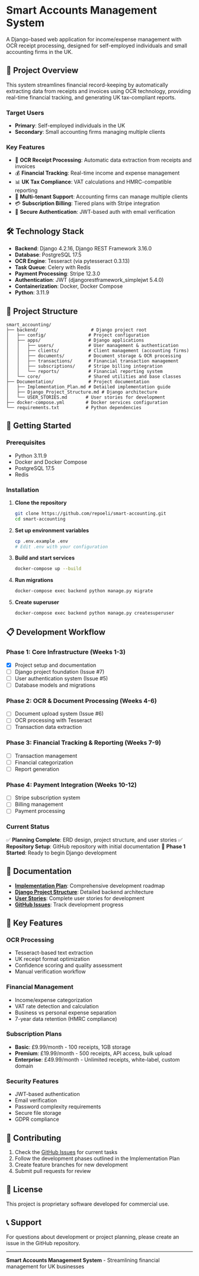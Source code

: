 # Smart Accounts Management System

A Django-based web application for income/expense management with OCR receipt processing, designed for self-employed individuals and small accounting firms in the UK.

## 🎯 Project Overview

This system streamlines financial record-keeping by automatically extracting data from receipts and invoices using OCR technology, providing real-time financial tracking, and generating UK tax-compliant reports.

### Target Users
- **Primary**: Self-employed individuals in the UK
- **Secondary**: Small accounting firms managing multiple clients

### Key Features
- 📄 **OCR Receipt Processing**: Automatic data extraction from receipts and invoices
- 💰 **Financial Tracking**: Real-time income and expense management
- 📊 **UK Tax Compliance**: VAT calculations and HMRC-compatible reporting
- 🏢 **Multi-tenant Support**: Accounting firms can manage multiple clients
- 💳 **Subscription Billing**: Tiered plans with Stripe integration
- 🔐 **Secure Authentication**: JWT-based auth with email verification

## 🛠 Technology Stack

- **Backend**: Django 4.2.16, Django REST Framework 3.16.0
- **Database**: PostgreSQL 17.5
- **OCR Engine**: Tesseract (via pytesseract 0.3.13)
- **Task Queue**: Celery with Redis
- **Payment Processing**: Stripe 12.3.0
- **Authentication**: JWT (djangorestframework_simplejwt 5.4.0)
- **Containerization**: Docker, Docker Compose
- **Python**: 3.11.9

## 📁 Project Structure

```
smart_accounting/
├── backend/                    # Django project root
│   ├── config/                # Project configuration
│   ├── apps/                  # Django applications
│   │   ├── users/             # User management & authentication
│   │   ├── clients/           # Client management (accounting firms)
│   │   ├── documents/         # Document storage & OCR processing
│   │   ├── transactions/      # Financial transaction management
│   │   ├── subscriptions/     # Stripe billing integration
│   │   └── reports/           # Financial reporting system
│   └── core/                  # Shared utilities and base classes
├── Documentation/             # Project documentation
│   ├── Implementation_Plan.md # Detailed implementation guide
│   ├── Django_Project_Structure.md # Django architecture
│   └── USER_STORIES.md       # User stories for development
├── docker-compose.yml        # Docker services configuration
└── requirements.txt          # Python dependencies
```

## 🚀 Getting Started

### Prerequisites
- Python 3.11.9
- Docker and Docker Compose
- PostgreSQL 17.5
- Redis

### Installation

1. **Clone the repository**
   ```bash
   git clone https://github.com/repoeli/smart-accounting.git
   cd smart-accounting
   ```

2. **Set up environment variables**
   ```bash
   cp .env.example .env
   # Edit .env with your configuration
   ```

3. **Build and start services**
   ```bash
   docker-compose up --build
   ```

4. **Run migrations**
   ```bash
   docker-compose exec backend python manage.py migrate
   ```

5. **Create superuser**
   ```bash
   docker-compose exec backend python manage.py createsuperuser
   ```

## 📋 Development Workflow

### Phase 1: Core Infrastructure (Weeks 1-3)
- [x] Project setup and documentation
- [ ] Django project foundation (Issue #7)
- [ ] User authentication system (Issue #5)
- [ ] Database models and migrations

### Phase 2: OCR & Document Processing (Weeks 4-6)
- [ ] Document upload system (Issue #6)
- [ ] OCR processing with Tesseract
- [ ] Transaction data extraction

### Phase 3: Financial Tracking & Reporting (Weeks 7-9)
- [ ] Transaction management
- [ ] Financial categorization
- [ ] Report generation

### Phase 4: Payment Integration (Weeks 10-12)
- [ ] Stripe subscription system
- [ ] Billing management
- [ ] Payment processing

### Current Status
✅ **Planning Complete**: ERD design, project structure, and user stories
✅ **Repository Setup**: GitHub repository with initial documentation
🔄 **Phase 1 Started**: Ready to begin Django development

## 📖 Documentation

- **[Implementation Plan](Documentation/Implementation_Plan.md)**: Comprehensive development roadmap
- **[Django Project Structure](Documentation/Django_Project_Structure.md)**: Detailed backend architecture
- **[User Stories](Documentation/USER_STORIES.md)**: Complete user stories for development
- **[GitHub Issues](https://github.com/repoeli/smart-accounting/issues)**: Track development progress

## 🔧 Key Features

### OCR Processing
- Tesseract-based text extraction
- UK receipt format optimization
- Confidence scoring and quality assessment
- Manual verification workflow

### Financial Management
- Income/expense categorization
- VAT rate detection and calculation
- Business vs personal expense separation
- 7-year data retention (HMRC compliance)

### Subscription Plans
- **Basic**: £9.99/month - 100 receipts, 1GB storage
- **Premium**: £19.99/month - 500 receipts, API access, bulk upload
- **Enterprise**: £49.99/month - Unlimited receipts, white-label, custom domain

### Security Features
- JWT-based authentication
- Email verification
- Password complexity requirements
- Secure file storage
- GDPR compliance

## 🤝 Contributing

1. Check the [GitHub Issues](https://github.com/repoeli/smart-accounting/issues) for current tasks
2. Follow the development phases outlined in the Implementation Plan
3. Create feature branches for new development
4. Submit pull requests for review

## 📄 License

This project is proprietary software developed for commercial use.

## 📞 Support

For questions about development or project planning, please create an issue in the GitHub repository.

---

**Smart Accounts Management System** - Streamlining financial management for UK businesses

